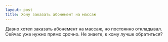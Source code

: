 ```yaml
---
layout: post 
title: Хочу заказать абонемент на массаж 
--- 
```

Давно хотел заказать абонемент на массаж, но постоянно откладывал. Сейчас уже нужно прямо срочно. Не знаете, к кому лучше обратиться?
